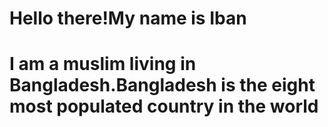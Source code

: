 <html>
<body>
<h1><strong>Hello there!My name is Iban</strong></h1>
<h1>I am a muslim living in Bangladesh.Bangladesh is the eight most populated country in the world</h1>

  
</body>
  
</html>
